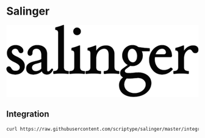 # Salinger
![Salinger](https://github.com/scriptype/salinger/blob/master/salinger.png?raw=true)

## Integration

```sh
curl https://raw.githubusercontent.com/scriptype/salinger/master/integration.sh | sh
```
